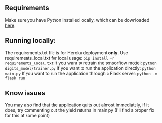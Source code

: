 ## Requirements
Make sure you have Python installed locally, which can be downloaded [here](https://www.python.org/downloads/).
## Running locally:
The requirements.txt file is for Heroku deployment **only**. Use requirements_local.txt for local usage:
```pip install -r requirements_local.txt```
If you want to retrain the tensorflow model:
```python digits_model/trainer.py```
If you want to run the application directly:
```python main.py```
If you want to run the application through a Flask server:
```python -m flask run```
## Know issues
You may also find that the application quits out almost immediately, if it does, try commenting out the yield returns in main.py (I'll find a proper fix for this at some point)